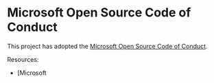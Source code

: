 # Microsoft Open Source Code of Conduct

This project has adopted the [Microsoft Open Source Code of Conduct](https://opensource.microsoft.com/codeofconduct/).

Resources:

- [Microsoft 